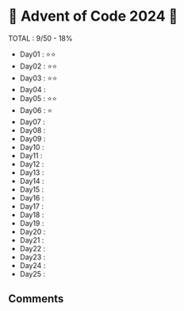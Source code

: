 # 🎄 Advent of Code 2024 🎄

TOTAL : 9/50 - 18%

- Day01 : ⭐⭐
- Day02 : ⭐⭐
- Day03 : ⭐⭐
- Day04 :
- Day05 : ⭐⭐
- Day06 : ⭐
- Day07 :
- Day08 :
- Day09 :
- Day10 :
- Day11 :
- Day12 :
- Day13 :
- Day14 :
- Day15 :
- Day16 :
- Day17 :
- Day18 :
- Day19 :
- Day20 :
- Day21 :
- Day22 :
- Day23 :
- Day24 :
- Day25 :

## Comments
